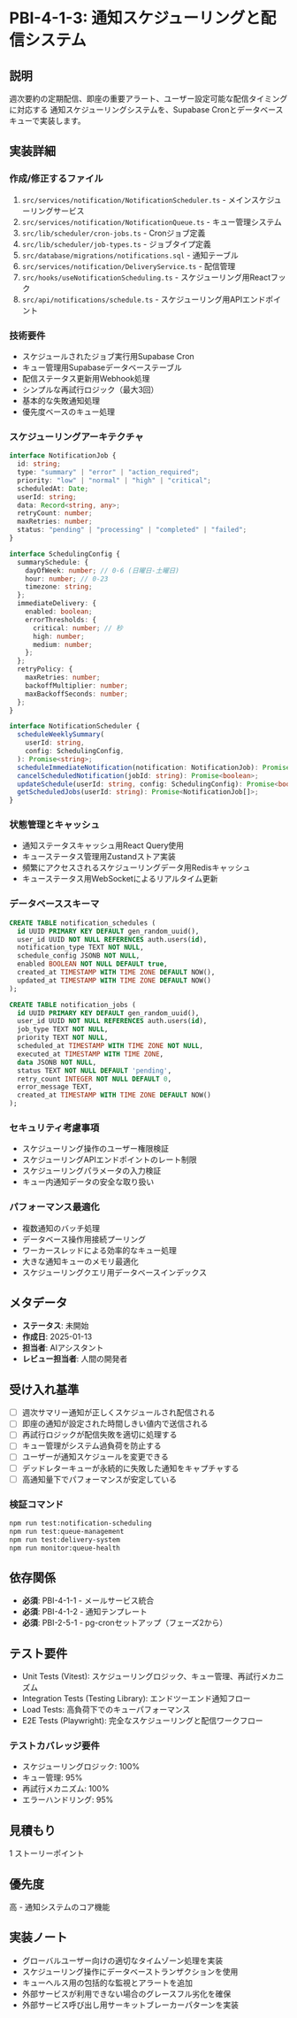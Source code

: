 # PBI-4-1-3: 通知スケジューリングと配信システム

## 説明

週次要約の定期配信、即座の重要アラート、ユーザー設定可能な配信タイミングに対応する
通知スケジューリングシステムを、Supabase Cronとデータベースキューで実装します。

## 実装詳細

### 作成/修正するファイル

1. `src/services/notification/NotificationScheduler.ts` - メインスケジューリングサービス
2. `src/services/notification/NotificationQueue.ts` - キュー管理システム
3. `src/lib/scheduler/cron-jobs.ts` - Cronジョブ定義
4. `src/lib/scheduler/job-types.ts` - ジョブタイプ定義
5. `src/database/migrations/notifications.sql` - 通知テーブル
6. `src/services/notification/DeliveryService.ts` - 配信管理
7. `src/hooks/useNotificationScheduling.ts` - スケジューリング用Reactフック
8. `src/api/notifications/schedule.ts` - スケジューリング用APIエンドポイント

### 技術要件

- スケジュールされたジョブ実行用Supabase Cron
- キュー管理用Supabaseデータベーステーブル
- 配信ステータス更新用Webhook処理
- シンプルな再試行ロジック（最大3回）
- 基本的な失敗通知処理
- 優先度ベースのキュー処理

### スケジューリングアーキテクチャ

```typescript
interface NotificationJob {
  id: string;
  type: "summary" | "error" | "action_required";
  priority: "low" | "normal" | "high" | "critical";
  scheduledAt: Date;
  userId: string;
  data: Record<string, any>;
  retryCount: number;
  maxRetries: number;
  status: "pending" | "processing" | "completed" | "failed";
}

interface SchedulingConfig {
  summarySchedule: {
    dayOfWeek: number; // 0-6 (日曜日-土曜日)
    hour: number; // 0-23
    timezone: string;
  };
  immediateDelivery: {
    enabled: boolean;
    errorThresholds: {
      critical: number; // 秒
      high: number;
      medium: number;
    };
  };
  retryPolicy: {
    maxRetries: number;
    backoffMultiplier: number;
    maxBackoffSeconds: number;
  };
}

interface NotificationScheduler {
  scheduleWeeklySummary(
    userId: string,
    config: SchedulingConfig,
  ): Promise<string>;
  scheduleImmediateNotification(notification: NotificationJob): Promise<string>;
  cancelScheduledNotification(jobId: string): Promise<boolean>;
  updateSchedule(userId: string, config: SchedulingConfig): Promise<boolean>;
  getScheduledJobs(userId: string): Promise<NotificationJob[]>;
}
```

### 状態管理とキャッシュ

- 通知ステータスキャッシュ用React Query使用
- キューステータス管理用Zustandストア実装
- 頻繁にアクセスされるスケジューリングデータ用Redisキャッシュ
- キューステータス用WebSocketによるリアルタイム更新

### データベーススキーマ

```sql
CREATE TABLE notification_schedules (
  id UUID PRIMARY KEY DEFAULT gen_random_uuid(),
  user_id UUID NOT NULL REFERENCES auth.users(id),
  notification_type TEXT NOT NULL,
  schedule_config JSONB NOT NULL,
  enabled BOOLEAN NOT NULL DEFAULT true,
  created_at TIMESTAMP WITH TIME ZONE DEFAULT NOW(),
  updated_at TIMESTAMP WITH TIME ZONE DEFAULT NOW()
);

CREATE TABLE notification_jobs (
  id UUID PRIMARY KEY DEFAULT gen_random_uuid(),
  user_id UUID NOT NULL REFERENCES auth.users(id),
  job_type TEXT NOT NULL,
  priority TEXT NOT NULL,
  scheduled_at TIMESTAMP WITH TIME ZONE NOT NULL,
  executed_at TIMESTAMP WITH TIME ZONE,
  data JSONB NOT NULL,
  status TEXT NOT NULL DEFAULT 'pending',
  retry_count INTEGER NOT NULL DEFAULT 0,
  error_message TEXT,
  created_at TIMESTAMP WITH TIME ZONE DEFAULT NOW()
);
```

### セキュリティ考慮事項

- スケジューリング操作のユーザー権限検証
- スケジューリングAPIエンドポイントのレート制限
- スケジューリングパラメータの入力検証
- キュー内通知データの安全な取り扱い

### パフォーマンス最適化

- 複数通知のバッチ処理
- データベース操作用接続プーリング
- ワーカースレッドによる効率的なキュー処理
- 大きな通知キューのメモリ最適化
- スケジューリングクエリ用データベースインデックス

## メタデータ

- **ステータス**: 未開始
- **作成日**: 2025-01-13
- **担当者**: AIアシスタント
- **レビュー担当者**: 人間の開発者

## 受け入れ基準

- [ ] 週次サマリー通知が正しくスケジュールされ配信される
- [ ] 即座の通知が設定された時間しきい値内で送信される
- [ ] 再試行ロジックが配信失敗を適切に処理する
- [ ] キュー管理がシステム過負荷を防止する
- [ ] ユーザーが通知スケジュールを変更できる
- [ ] デッドレターキューが永続的に失敗した通知をキャプチャする
- [ ] 高通知量下でパフォーマンスが安定している

### 検証コマンド

```bash
npm run test:notification-scheduling
npm run test:queue-management
npm run test:delivery-system
npm run monitor:queue-health
```

## 依存関係

- **必須**: PBI-4-1-1 - メールサービス統合
- **必須**: PBI-4-1-2 - 通知テンプレート
- **必須**: PBI-2-5-1 - pg-cronセットアップ（フェーズ2から）

## テスト要件

- Unit Tests (Vitest): スケジューリングロジック、キュー管理、再試行メカニズム
- Integration Tests (Testing Library): エンドツーエンド通知フロー
- Load Tests: 高負荷下でのキューパフォーマンス
- E2E Tests (Playwright): 完全なスケジューリングと配信ワークフロー

### テストカバレッジ要件

- スケジューリングロジック: 100%
- キュー管理: 95%
- 再試行メカニズム: 100%
- エラーハンドリング: 95%

## 見積もり

1 ストーリーポイント

## 優先度

高 - 通知システムのコア機能

## 実装ノート

- グローバルユーザー向けの適切なタイムゾーン処理を実装
- スケジューリング操作にデータベーストランザクションを使用
- キューヘルス用の包括的な監視とアラートを追加
- 外部サービスが利用できない場合のグレースフル劣化を確保
- 外部サービス呼び出し用サーキットブレーカーパターンを実装
